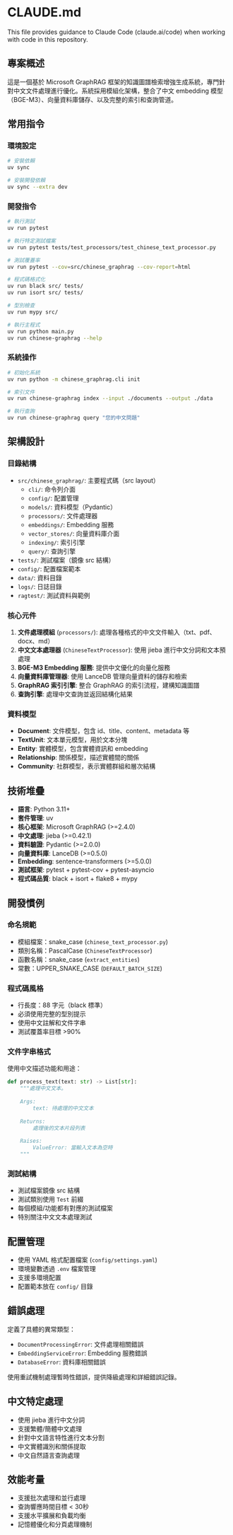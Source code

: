 # CLAUDE.md

This file provides guidance to Claude Code (claude.ai/code) when working with code in this repository.

## 專案概述

這是一個基於 Microsoft GraphRAG 框架的知識圖譜檢索增強生成系統，專門針對中文文件處理進行優化。系統採用模組化架構，整合了中文 embedding 模型（BGE-M3）、向量資料庫儲存、以及完整的索引和查詢管道。

## 常用指令

### 環境設定
```bash
# 安裝依賴
uv sync

# 安裝開發依賴
uv sync --extra dev
```

### 開發指令
```bash
# 執行測試
uv run pytest

# 執行特定測試檔案
uv run pytest tests/test_processors/test_chinese_text_processor.py

# 測試覆蓋率
uv run pytest --cov=src/chinese_graphrag --cov-report=html

# 程式碼格式化
uv run black src/ tests/
uv run isort src/ tests/

# 型別檢查
uv run mypy src/

# 執行主程式
uv run python main.py
uv run chinese-graphrag --help
```

### 系統操作
```bash
# 初始化系統
uv run python -m chinese_graphrag.cli init

# 索引文件
uv run chinese-graphrag index --input ./documents --output ./data

# 執行查詢
uv run chinese-graphrag query "您的中文問題"
```

## 架構設計

### 目錄結構
- `src/chinese_graphrag/`: 主要程式碼（src layout）
  - `cli/`: 命令列介面
  - `config/`: 配置管理
  - `models/`: 資料模型（Pydantic）
  - `processors/`: 文件處理器
  - `embeddings/`: Embedding 服務
  - `vector_stores/`: 向量資料庫介面
  - `indexing/`: 索引引擎
  - `query/`: 查詢引擎
- `tests/`: 測試檔案（鏡像 src 結構）
- `config/`: 配置檔案範本
- `data/`: 資料目錄
- `logs/`: 日誌目錄
- `ragtest/`: 測試資料與範例

### 核心元件
1. **文件處理模組** (`processors/`): 處理各種格式的中文文件輸入（txt、pdf、docx、md）
2. **中文文本處理器** (`ChineseTextProcessor`): 使用 jieba 進行中文分詞和文本預處理
3. **BGE-M3 Embedding 服務**: 提供中文優化的向量化服務
4. **向量資料庫管理器**: 使用 LanceDB 管理向量資料的儲存和檢索
5. **GraphRAG 索引引擎**: 整合 GraphRAG 的索引流程，建構知識圖譜
6. **查詢引擎**: 處理中文查詢並返回結構化結果

### 資料模型
- **Document**: 文件模型，包含 id、title、content、metadata 等
- **TextUnit**: 文本單元模型，用於文本分塊
- **Entity**: 實體模型，包含實體資訊和 embedding
- **Relationship**: 關係模型，描述實體間的關係
- **Community**: 社群模型，表示實體群組和層次結構

## 技術堆疊

- **語言**: Python 3.11+
- **套件管理**: uv
- **核心框架**: Microsoft GraphRAG (>=2.4.0)
- **中文處理**: jieba (>=0.42.1)
- **資料驗證**: Pydantic (>=2.0.0)
- **向量資料庫**: LanceDB (>=0.5.0)
- **Embedding**: sentence-transformers (>=5.0.0)
- **測試框架**: pytest + pytest-cov + pytest-asyncio
- **程式碼品質**: black + isort + flake8 + mypy

## 開發慣例

### 命名規範
- 模組檔案：snake_case (`chinese_text_processor.py`)
- 類別名稱：PascalCase (`ChineseTextProcessor`)
- 函數名稱：snake_case (`extract_entities`)
- 常數：UPPER_SNAKE_CASE (`DEFAULT_BATCH_SIZE`)

### 程式碼風格
- 行長度：88 字元（black 標準）
- 必須使用完整的型別提示
- 使用中文註解和文件字串
- 測試覆蓋率目標 >90%

### 文件字串格式
使用中文描述功能和用途：
```python
def process_text(text: str) -> List[str]:
    """處理中文文本。
    
    Args:
        text: 待處理的中文文本
        
    Returns:
        處理後的文本片段列表
        
    Raises:
        ValueError: 當輸入文本為空時
    """
```

### 測試結構
- 測試檔案鏡像 src 結構
- 測試類別使用 `Test` 前綴
- 每個模組/功能都有對應的測試檔案
- 特別關注中文文本處理測試

## 配置管理

- 使用 YAML 格式配置檔案 (`config/settings.yaml`)
- 環境變數透過 `.env` 檔案管理
- 支援多環境配置
- 配置範本放在 `config/` 目錄

## 錯誤處理

定義了具體的異常類型：
- `DocumentProcessingError`: 文件處理相關錯誤
- `EmbeddingServiceError`: Embedding 服務錯誤
- `DatabaseError`: 資料庫相關錯誤

使用重試機制處理暫時性錯誤，提供降級處理和詳細錯誤記錄。

## 中文特定處理

- 使用 jieba 進行中文分詞
- 支援繁體/簡體中文處理
- 針對中文語言特性進行文本分割
- 中文實體識別和關係提取
- 中文自然語言查詢處理

## 效能考量

- 支援批次處理和並行處理
- 查詢響應時間目標 < 30秒
- 支援水平擴展和負載均衡
- 記憶體優化和分頁處理機制